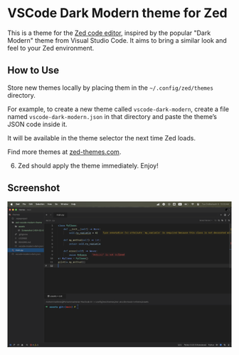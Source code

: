 # VSCode Dark Modern theme for Zed

This is a theme for the [Zed code editor](https://zed.dev/), inspired by the popular "Dark Modern" theme from Visual Studio Code. It aims to bring a similar look and feel to your Zed environment.


## How to Use

Store new themes locally by placing them in the `~/.config/zed/themes` directory.

For example, to create a new theme called `vscode-dark-modern`, create a file named `vscode-dark-modern.json` in that directory and paste the theme’s JSON code inside it.

It will be available in the theme selector the next time Zed loads.

Find more themes at [zed-themes.com](https://zed-themes.com).

6.  Zed should apply the theme immediately. Enjoy!


## Screenshot


![Screenshot of VSCode Dark Modern Zed Theme](./assets/screenshot.png)
